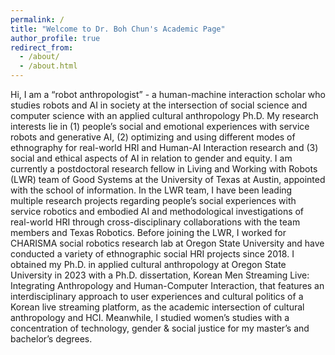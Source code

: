 ```yaml
---
permalink: /
title: "Welcome to Dr. Boh Chun's Academic Page"
author_profile: true
redirect_from: 
  - /about/
  - /about.html
---
```


Hi, I am a “robot anthropologist” - a human-machine interaction scholar who studies robots and AI in society at the intersection of social science and computer science with an applied cultural anthropology Ph.D. My research interests lie in (1) people’s social and emotional experiences with service robots and generative AI, (2) optimizing and using different modes of ethnography for real-world HRI and Human-AI Interaction research and (3) social and ethical aspects of AI in relation to gender and equity. I am currently a postdoctoral research fellow in Living and Working with Robots (LWR) team of Good Systems at the University of Texas at Austin, appointed with the school of information. In the LWR team, I have been leading multiple research projects regarding people’s social experiences with service robotics and embodied AI and methodological investigations of real-world HRI through cross-disciplinary collaborations with the team members and Texas Robotics. Before joining the LWR, I worked for CHARISMA social robotics research lab at Oregon State University and have conducted a variety of ethnographic social HRI projects since 2018. I obtained my Ph.D. in applied cultural anthropology at Oregon State University in 2023 with a Ph.D. dissertation, Korean Men Streaming Live: Integrating Anthropology and Human-Computer Interaction, that features an interdisciplinary approach to user experiences and cultural politics of a Korean live streaming platform, as the academic intersection of cultural anthropology and HCI. Meanwhile, I studied women’s studies with a concentration of technology, gender & social justice for my master’s and bachelor’s degrees.

